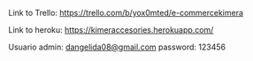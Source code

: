 Link to Trello:  https://trello.com/b/yox0mted/e-commercekimera

Link to heroku: https://kimeraccesories.herokuapp.com/

Usuario admin: dangelida08@gmail.com
password: 123456